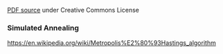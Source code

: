 [PDF source](https://algorithmsbook.com/optimization/files/optimization.pdf) under Creative Commons License

### Simulated Annealing
https://en.wikipedia.org/wiki/Metropolis%E2%80%93Hastings_algorithm

